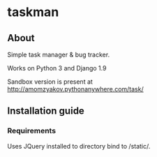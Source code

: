 # taskman
## About
Simple task manager &amp; bug tracker.

Works on Python 3 and Django 1.9

Sandbox version is present at http://amomzyakov.pythonanywhere.com/task/

## Installation guide

### Requirements

Uses JQuery installed to directory bind to /static/.

##
